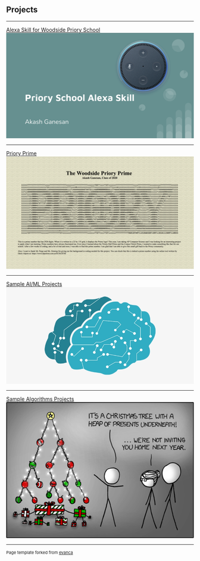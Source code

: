 ## Projects

---

[Alexa Skill for Woodside Priory School](https://github.com/fibbonacciBear/PrioryAlexa)
[<img src="images/PrioryAlexaImage.png?raw=true"/>](https://github.com/fibbonacciBear/PrioryAlexa)

---
[Priory Prime](https://github.com/fibbonacciBear/ThePrioryPrime)
[<img src="images/ThePrioryPrime.png?raw=true"/>](https://github.com/fibbonacciBear/ThePrioryPrime)

---
[Sample AI/ML Projects](https://github.com/fibbonacciBear/Ai_ML_projects)
<img src="images/AI_ML_logo.jpg?raw=true"/>

---
[Sample Algorithms Projects](http://example.com/)
<img src="images/XKCD_comic.png?raw=true"/>


---
<p style="font-size:11px">Page template forked from <a href="https://github.com/evanca/quick-portfolio">evanca</a></p>

<!-- Remove above link if you don't want to attibute -->

